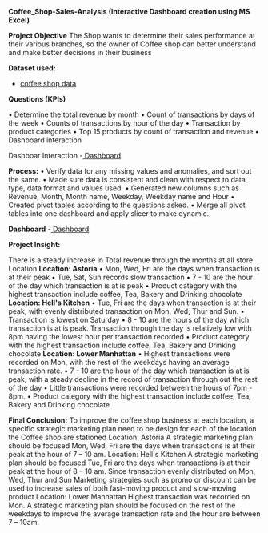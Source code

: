 **Coffee_Shop-Sales-Analysis (Interactive Dashboard creation using MS Excel)**

**Project Objective**
The Shop wants to determine their sales performance at their various branches, so the owner of Coffee shop can better understand and make better decisions in their business

**Dataset used:**
- <a href = "https://github.com/Saheed25/Coffee-Shop-Sales-Analysis-Dashboard-/blob/528b19f626140dd280462d3ed1feb6b9416de60a/Coffee%20Shop%20Sales.xlsx"> coffee shop data</a>

**Questions (KPIs)**

•	Determine the total revenue by month
•	Count of transactions by days of the week
•	Counts of transactions by hour of the day
•	Transaction by product categories
•	Top 15 products by count of transaction and revenue
•	Dashboard interaction 	

Dashboar Interaction -<a href= "https://github.com/Saheed25/Coffee-Shop-Sales-Analysis-Dashboard-/blob/528b19f626140dd280462d3ed1feb6b9416de60a/Coffee%20Shop.png"> Dashboard </a>

**Process:**
•	Verify data for any missing values and anomalies, and sort out the same.
•	Made sure data is consistent and clean with respect to data type, data format and values used.
•	Generated new columns such as Revenue, Month, Month name, Weekday, Weekday name and Hour
•	Created pivot tables according to the questions asked.
•	Merge all pivot tables into one dashboard and apply slicer to make dynamic.

**Dashboard**
-<a href= "https://github.com/Saheed25/Coffee-Shop-Sales-Analysis-Dashboard-/blob/528b19f626140dd280462d3ed1feb6b9416de60a/Coffee%20Shop.png"> Dashboard </a>

**Project Insight:**

There is a steady increase in Total revenue through the months at all store Location
**Location: Astoria**
•	Mon, Wed, Fri are the days when transaction is at their peak
•	Tue, Sat, Sun records slow transaction
•	7 - 10 are the hour of the day which transaction is at is peak
•	Product category with the highest transaction include coffee, Tea, Bakery and Drinking chocolate
**Location: Hell's Kitchen**
•	Tue, Fri are the days when transaction is at their peak, with evenly distributed transaction on Mon, Wed, Thur and Sun.
•	Transaction is lowest on Saturday
•	8 - 10 are the hours of the day which transaction is at is peak. Transaction through the day is relatively low with 8pm having the lowest hour per transaction recorded
•	Product category with the highest transaction include coffee, Tea, Bakery and Drinking chocolate
**Location: Lower Manhattan**
•	Highest transactions were recorded on Mon, with the rest of the weekdays having an average transaction rate.
•	7 - 10 are the hour of the day which transaction is at is peak, with a steady decline in the record of transaction through out the rest of the day
•	Little transactions were recorded between the hours of 7pm - 8pm.
•	Product category with the highest transaction include coffee, Tea, Bakery and Drinking chocolate

**Final Conclusion:**
To improve the coffee shop business at each location, a specific strategic marketing plan need to be design for each of the location the Coffee shop are stationed
Location: Astoria
A strategic marketing plan should be focused Mon, Wed, Fri are the days when transactions is at their peak at the hour of 7 – 10 am.
Location: Hell's Kitchen
A strategic marketing plan should be focused Tue, Fri are the days when transactions is at their peak at the hour of 8 – 10 am. Since transaction evenly distributed on Mon, Wed, Thur and Sun Marketing strategies such as promo or discount can be used to increase sales of both fast-moving product and slow-moving product
Location: Lower Manhattan
Highest transaction was recorded on Mon. A strategic marketing plan should be focused on the rest of the weekdays to improve the average transaction rate and the hour are between 7 – 10am.


